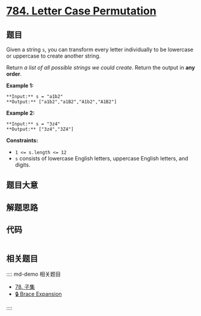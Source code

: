 # [784. Letter Case Permutation](https://leetcode.com/problems/letter-case-permutation)

## 题目

Given a string `s`, you can transform every letter individually to be
lowercase or uppercase to create another string.

Return _a list of all possible strings we could create_. Return the output in
**any order**.



**Example 1:**

    
    
    **Input:** s = "a1b2"
    **Output:** ["a1b2","a1B2","A1b2","A1B2"]
    

**Example 2:**

    
    
    **Input:** s = "3z4"
    **Output:** ["3z4","3Z4"]
    



**Constraints:**

  * `1 <= s.length <= 12`
  * `s` consists of lowercase English letters, uppercase English letters, and digits.


## 题目大意

## 解题思路

## 代码

```javascript

```

## 相关题目

:::: md-demo 相关题目
- [78. 子集](https://leetcode.com/problems/subsets)
- [🔒 Brace Expansion](https://leetcode.com/problems/brace-expansion)

::::
